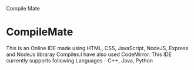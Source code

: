 Compile Mate
# CompileMate

This is an Online IDE made using HTML, CSS, JavaScript, NodeJS, Express and NodeJs libraray Compilex.I have also used CodeMirror.
This IDE currently supports following Languages - C++, Java, Python
